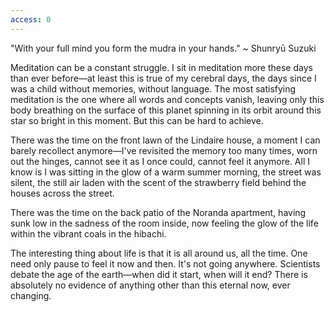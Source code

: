 ```yaml
---
access: 0
---
```

"With your full mind you form the mudra in your hands." ~ Shunryū Suzuki

Meditation can be a constant struggle. I sit in meditation more these days than ever before—at least this is true of my cerebral days, the days since I was a child without memories, without language. The most satisfying meditation is the one where all words and concepts vanish, leaving only this body breathing on the surface of this planet spinning in its orbit around this star so bright in this moment. But this can be hard to achieve.

There was the time on the front lawn of the Lindaire house, a moment I can barely recollect anymore—I've revisited the memory too many times, worn out the hinges, cannot see it as I once could, cannot feel it anymore. All I know is I was sitting in the glow of a warm summer morning, the street was silent, the still air laden with the scent of the strawberry field behind the houses across the street.

There was the time on the back patio of the Noranda apartment, having sunk low in the sadness of the room inside, now feeling the glow of the life within the vibrant coals in the hibachi.

The interesting thing about life is that it is all around us, all the time. One need only pause to feel it now and then. It's not going anywhere. Scientists debate the age of the earth—when did it start, when will it end? There is absolutely no evidence of anything other than this eternal now, ever changing.